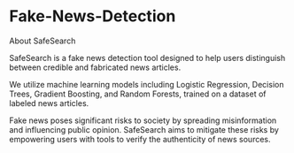# Fake-News-Detection

About SafeSearch

SafeSearch is a fake news detection tool designed to help users distinguish between credible and fabricated news articles.

We utilize machine learning models including Logistic Regression, Decision Trees, Gradient Boosting, and Random Forests, trained on a dataset of labeled news articles.

Fake news poses significant risks to society by spreading misinformation and influencing public opinion. SafeSearch aims to mitigate these risks by empowering users with tools to verify the authenticity of news sources.
